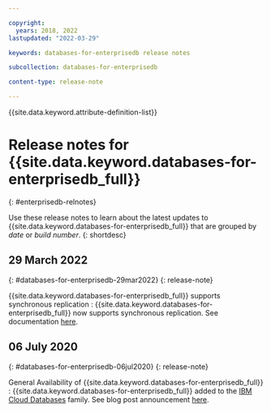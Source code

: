 ```yaml
---

copyright:
  years: 2018, 2022
lastupdated: "2022-03-29"

keywords: databases-for-enterprisedb release notes

subcollection: databases-for-enterprisedb

content-type: release-note

---
```


<!-- keywords values above are place holders. Actual values should be pulled from the release notes entries. -->

{{site.data.keyword.attribute-definition-list}}

<!-- You must add the release-note content type in your attribute definitions AND to each release note H2. This will ensure that the release note entry is pulled into the notifications library. -->

# Release notes for {{site.data.keyword.databases-for-enterprisedb_full}}
{: #enterprisedb-relnotes}

<!-- The title of your H1 should be Release notes for _service-name_, where _service-name_ is the non-trademarked short version keyref. Include your service name as a search keyword at the top of your Markdown file. See the example keywords above. -->

Use these release notes to learn about the latest updates to {{site.data.keyword.databases-for-enterprisedb_full}} that are grouped by _date_ or _build number_.
{: shortdesc}


## 29 March 2022
{: #databases-for-enterprisedb-29mar2022}
{: release-note}

{{site.data.keyword.databases-for-enterprisedb_full}} supports synchronous replication
:  {{site.data.keyword.databases-for-enterprisedb_full}} now supports synchronous replication. See documentation [here](/docs/databases-for-enterprisedb?topic=databases-for-enterprisedb-high-availability#sync-repl).

## 06 July 2020
{: #databases-for-enterprisedb-06jul2020}
{: release-note}

General Availability of {{site.data.keyword.databases-for-enterprisedb_full}}
:  {{site.data.keyword.databases-for-enterprisedb_full}} added to the [IBM Cloud Databases](https://www.ibm.com/cloud/databases) family. See blog post announcement [here](https://www.ibm.com/cloud/blog/announcements/ibm-cloud-databases-for-enterprisedb).
